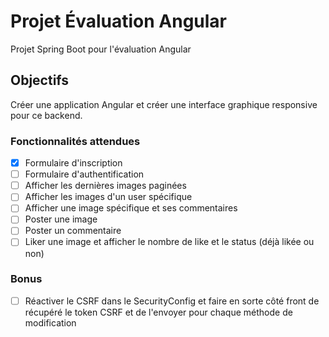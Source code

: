# Projet Évaluation Angular

Projet Spring Boot pour l'évaluation Angular

## Objectifs

Créer une application Angular et créer une interface graphique responsive pour ce backend.

### Fonctionnalités attendues

- [x] Formulaire d'inscription
- [ ] Formulaire d'authentification
- [ ] Afficher les dernières images paginées
- [ ] Afficher les images d'un user spécifique
- [ ] Afficher une image spécifique et ses commentaires
- [ ] Poster une image
- [ ] Poster un commentaire
- [ ] Liker une image et afficher le nombre de like et le status (déjà likée ou non)

### Bonus

- [ ] Réactiver le CSRF dans le SecurityConfig et faire en sorte côté front de récupéré le token
  CSRF et de l'envoyer pour chaque méthode de modification

